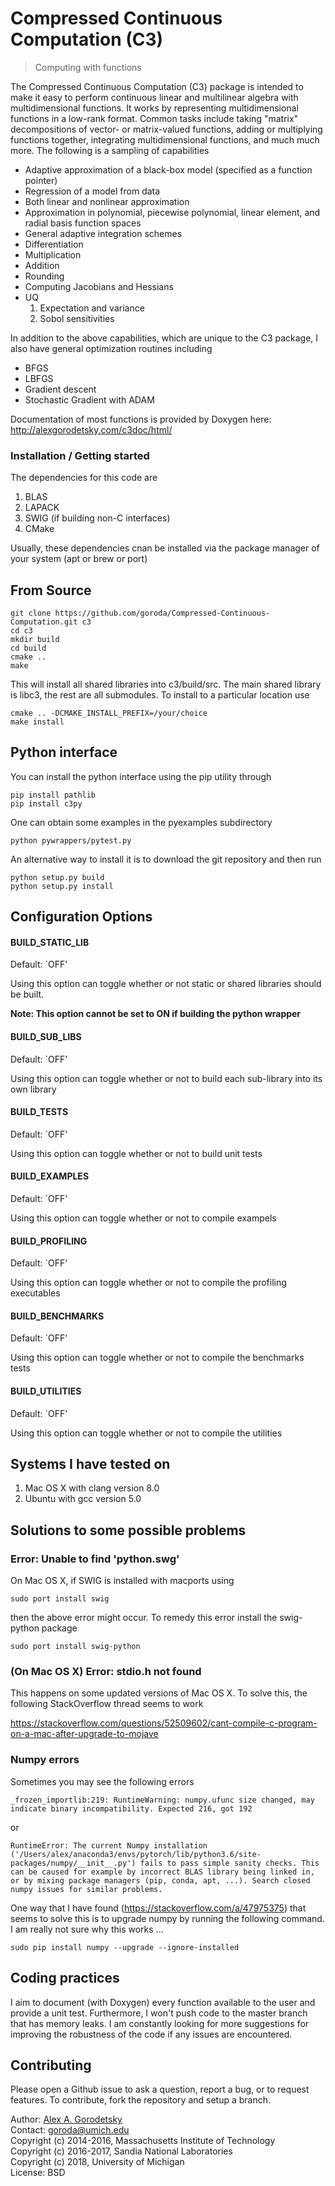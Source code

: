 # Compressed Continuous Computation (C3)
> Computing with functions

The Compressed Continuous Computation (C3) package is intended to make it easy to perform continuous linear and multilinear algebra with multidimensional functions. It works by representing multidimensional functions in a low-rank format. Common tasks include taking "matrix" decompositions of vector- or matrix-valued functions, adding or multiplying functions together, integrating multidimensional functions, and much much more. The following is a sampling of capabilities
* Adaptive approximation of a black-box model (specified as a function pointer)
* Regression of a model from data
* Both linear and nonlinear approximation 
* Approximation in polynomial, piecewise polynomial, linear element, and radial basis function spaces
* General adaptive integration schemes 
* Differentiation
* Multiplication 
* Addition
* Rounding 
* Computing Jacobians and Hessians
* UQ
  1) Expectation and variance
  2) Sobol sensitivities

In addition to the above capabilities, which are unique to the C3 package, I also have general optimization routines including
* BFGS
* LBFGS
* Gradient descent
* Stochastic Gradient with ADAM 


Documentation of most functions is provided by Doxygen here: 
http://alexgorodetsky.com/c3doc/html/

### Installation / Getting started

The dependencies for this code are
   1) BLAS
   2) LAPACK
   3) SWIG (if building non-C interfaces)
   4) CMake
   
Usually, these dependencies cnan be installed via the package manager of your system (apt or brew or port)

## From Source
```shell
git clone https://github.com/goroda/Compressed-Continuous-Computation.git c3
cd c3
mkdir build
cd build
cmake ..
make
```

This will install all shared libraries into c3/build/src. The main shared library is libc3, the rest are all submodules. To install to a particular location use

``` shell
cmake .. -DCMAKE_INSTALL_PREFIX=/your/choice
make install
```

## Python interface

You can install the python interface using the pip utility through

``` shell
pip install pathlib
pip install c3py
```

One can obtain some examples in the pyexamples subdirectory
``` shell
python pywrappers/pytest.py
```

An alternative way to install it is to download the git repository and then run

``` shell
python setup.py build
python setup.py install
```

## Configuration Options

#### BUILD_STATIC_LIB
Default: `OFF'

Using this option can toggle whether or not static or shared libraries should be built.

**Note: This option cannot be set to ON if building the python wrapper**

#### BUILD_SUB_LIBS
Default: `OFF'

Using this option can toggle whether or not to build each sub-library into its own library

#### BUILD_TESTS
Default: `OFF'

Using this option can toggle whether or not to build unit tests

#### BUILD_EXAMPLES
Default: `OFF'

Using this option can toggle whether or not to compile exampels

#### BUILD_PROFILING
Default: `OFF'

Using this option can toggle whether or not to compile the profiling executables

#### BUILD_BENCHMARKS
Default: `OFF'

Using this option can toggle whether or not to compile the benchmarks tests

#### BUILD_UTILITIES
Default: `OFF'

Using this option can toggle whether or not to compile the utilities


## Systems I have tested on

1) Mac OS X with clang version 8.0  
2) Ubuntu with gcc version 5.0


## Solutions to some possible problems

### Error: Unable to find 'python.swg'

On Mac OS X, if SWIG is installed with macports using
```shell
sudo port install swig
```
then the above error might occur. To remedy this error install the swig-python package
```shell
sudo port install swig-python
```

### (On Mac OS X) Error: stdio.h not found

This happens on some updated versions of Mac OS X. To solve this, the following StackOverflow thread seems to work

https://stackoverflow.com/questions/52509602/cant-compile-c-program-on-a-mac-after-upgrade-to-mojave

### Numpy errors

Sometimes you may see the following errors

``` shell
_frozen_importlib:219: RuntimeWarning: numpy.ufunc size changed, may indicate binary incompatibility. Expected 216, got 192
```

or

``` shell
RuntimeError: The current Numpy installation ('/Users/alex/anaconda3/envs/pytorch/lib/python3.6/site-packages/numpy/__init__.py') fails to pass simple sanity checks. This can be caused for example by incorrect BLAS library being linked in, or by mixing package managers (pip, conda, apt, ...). Search closed numpy issues for similar problems.
```

One way that I have found (https://stackoverflow.com/a/47975375) that seems to solve this is to upgrade numpy by running the following command. I am really not sure why this works ...

``` shell
sudo pip install numpy --upgrade --ignore-installed
```

## Coding practices

I aim to document (with Doxygen) every function available to the user and provide a unit test. Furthermore, I won't push code to the master branch that has memory leaks. I am constantly looking for more suggestions for improving the robustness of the code if any issues are encountered. 

## Contributing

Please open a Github issue to ask a question, report a bug, or to request features.
To contribute, fork the repository and setup a branch.

Author: [Alex A. Gorodetsky](https://www.alexgorodetsky.com)  
Contact: [goroda@umich.edu](mailto:goroda@umich.edu)  
Copyright (c) 2014-2016, Massachusetts Institute of Technology  
Copyright (c) 2016-2017, Sandia National Laboratories  
Copyright (c) 2018, University of Michigan  
License: BSD

